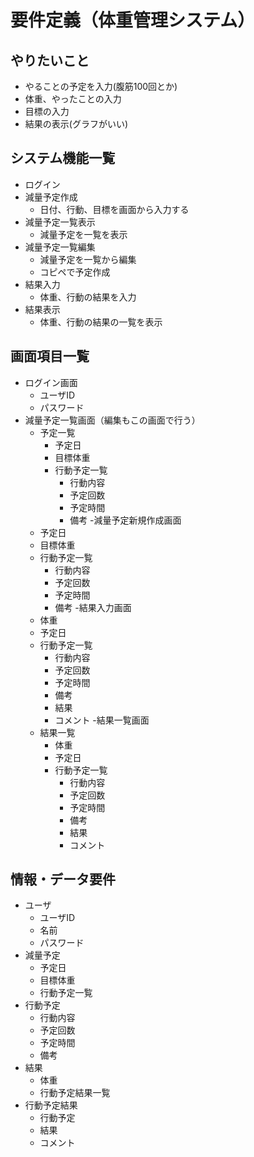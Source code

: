 # 要件定義（体重管理システム）
## やりたいこと
- やることの予定を入力(腹筋100回とか)
- 体重、やったことの入力
- 目標の入力
- 結果の表示(グラフがいい)
  
## システム機能一覧
- ログイン
- 減量予定作成
	- 日付、行動、目標を画面から入力する
- 減量予定一覧表示
	- 減量予定を一覧を表示
- 減量予定一覧編集
	- 減量予定を一覧から編集
	- コピペで予定作成
- 結果入力
	- 体重、行動の結果を入力
- 結果表示
	- 体重、行動の結果の一覧を表示
  
## 画面項目一覧
- ログイン画面
	- ユーザID
	- パスワード
- 減量予定一覧画面（編集もこの画面で行う）
	- 予定一覧
		- 予定日
		- 目標体重
		- 行動予定一覧
			- 行動内容
			- 予定回数
			- 予定時間
			- 備考
-減量予定新規作成画面
	- 予定日
	- 目標体重
	- 行動予定一覧
		- 行動内容
		- 予定回数
		- 予定時間
		- 備考
-結果入力画面
	- 体重
	- 予定日
	- 行動予定一覧
		- 行動内容
		- 予定回数
		- 予定時間
		- 備考
		- 結果
		- コメント
-結果一覧画面
	- 結果一覧
		- 体重
		- 予定日
		- 行動予定一覧
			- 行動内容
			- 予定回数
			- 予定時間
			- 備考
			- 結果
			- コメント
  
## 情報・データ要件
- ユーザ
	- ユーザID
	- 名前
	- パスワード
- 減量予定
	- 予定日
	- 目標体重
	- 行動予定一覧
- 行動予定
	- 行動内容
	- 予定回数
	- 予定時間
	- 備考
- 結果
	- 体重
	- 行動予定結果一覧
- 行動予定結果
	- 行動予定
	- 結果
	- コメント
